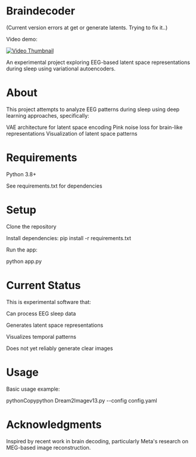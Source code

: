 # Braindecoder

(Current version errors at get or generate latents. Trying to fix it..)

Video demo:

[![Video Thumbnail](https://img.youtube.com/vi/UqvO8JjcLMM/maxresdefault.jpg)](https://www.youtube.com/watch?v=UqvO8JjcLMM)


An experimental project exploring EEG-based latent space representations during sleep using variational autoencoders. 

# About

This project attempts to analyze EEG patterns during sleep using deep learning approaches, specifically:

VAE architecture for latent space encoding
Pink noise loss for brain-like representations
Visualization of latent space patterns

# Requirements

Python 3.8+

See requirements.txt for dependencies

# Setup
 
Clone the repository

Install dependencies: pip install -r requirements.txt

Run the app: 

python app.py

# Current Status

This is experimental software that:

Can process EEG sleep data

Generates latent space representations

Visualizes temporal patterns

Does not yet reliably generate clear images

# Usage

Basic usage example:

pythonCopypython Dream2Imagev13.py --config config.yaml

# Acknowledgments

Inspired by recent work in brain decoding, particularly Meta's research on MEG-based image reconstruction.
